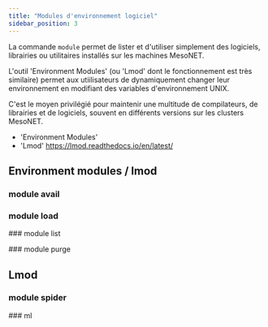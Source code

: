 ```yaml
---
title: "Modules d'environnement logiciel"
sidebar_position: 3
---
```


La commande `module` permet de lister et d'utiliser simplement des logiciels, librairies ou utilitaires installés sur les machines MesoNET.

L'outil 'Environment Modules' (ou 'Lmod' dont le fonctionnement est très similaire) permet aux utiilisateurs de dynamiquement changer leur environnement en modifiant des variables d'environnement UNIX.

C'est le moyen privilégié pour maintenir une multitude de compilateurs, de librairies et de logiciels, souvent en différents versions sur les clusters MesoNET.

- 'Environment Modules'
- 'Lmod' https://lmod.readthedocs.io/en/latest/


## Environment modules / lmod


### module avail


### module load

### module list

### module purge


## Lmod

### module spider

### ml
